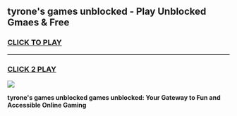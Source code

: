 
## tyrone's games unblocked - Play Unblocked Gmaes & Free
<h3>
<a href="https://news.freeplayer.one?title=tyrone's_games_unblocked&ref=16F">CLICK TO PLAY</a></h3>
<hr>

<h3>
<a href="https://news.freeplayer.one?title=tyrone's_games_unblocked&ref=16F">CLICK 2 PLAY</a>
  
</h3>

<a href="https://news.freeplayer.one?title=tyrone's_games_unblocked&ref=16F/"><img src="https://clearcache.store/games.png"></a>


**tyrone's games unblocked games unblocked: Your Gateway to Fun and Accessible Online Gaming**
